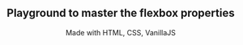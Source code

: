 <h2 align="center">Playground to master the flexbox properties</h2>
<p align="center">Made with HTML, CSS, VanillaJS</p>
